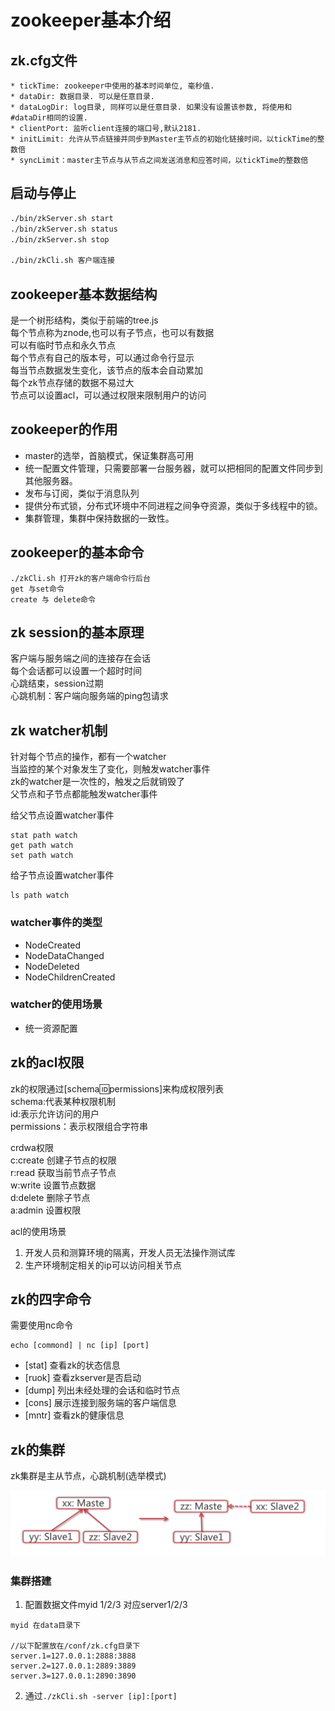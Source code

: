 # zookeeper基本介绍

## zk.cfg文件

```
* tickTime: zookeeper中使用的基本时间单位, 毫秒值.
* dataDir: 数据目录. 可以是任意目录.
* dataLogDir: log目录, 同样可以是任意目录. 如果没有设置该参数, 将使用和#dataDir相同的设置.
* clientPort: 监听client连接的端口号,默认2181.
* initLimit: 允许从节点链接并同步到Master主节点的初始化链接时间，以tickTime的整数倍
* syncLimit：master主节点与从节点之间发送消息和应答时间，以tickTime的整数倍
```

## 启动与停止

```bash
./bin/zkServer.sh start
./bin/zkServer.sh status
./bin/zkServer.sh stop

./bin/zkCli.sh 客户端连接
```

## zookeeper基本数据结构

是一个树形结构，类似于前端的tree.js  
每个节点称为znode,也可以有子节点，也可以有数据  
可以有临时节点和永久节点  
每个节点有自己的版本号，可以通过命令行显示  
每当节点数据发生变化，该节点的版本会自动累加  
每个zk节点存储的数据不易过大  
节点可以设置acl，可以通过权限来限制用户的访问

## zookeeper的作用

* master的选举，首脑模式，保证集群高可用
* 统一配置文件管理，只需要部署一台服务器，就可以把相同的配置文件同步到其他服务器。
* 发布与订阅，类似于消息队列
* 提供分布式锁，分布式环境中不同进程之间争夺资源，类似于多线程中的锁。
* 集群管理，集群中保持数据的一致性。

## zookeeper的基本命令

```
./zkCli.sh 打开zk的客户端命令行后台
get 与set命令
create 与 delete命令
```

## zk session的基本原理

客户端与服务端之间的连接存在会话  
每个会话都可以设置一个超时时间  
心跳结束，session过期  
心跳机制：客户端向服务端的ping包请求

## zk watcher机制

针对每个节点的操作，都有一个watcher  
当监控的某个对象发生了变化，则触发watcher事件  
zk的watcher是一次性的，触发之后就销毁了  
父节点和子节点都能触发watcher事件

给父节点设置watcher事件

```
stat path watch
get path watch
set path watch
```

给子节点设置watcher事件

```
ls path watch
```

### watcher事件的类型

* NodeCreated
* NodeDataChanged
* NodeDeleted
* NodeChildrenCreated

### watcher的使用场景

* 统一资源配置

## zk的acl权限

zk的权限通过\[schema:id:permissions\]来构成权限列表  
schema:代表某种权限机制  
id:表示允许访问的用户  
permissions：表示权限组合字符串

crdwa权限  
c:create 创建子节点的权限  
r:read 获取当前节点子节点  
w:write 设置节点数据  
d:delete 删除子节点  
a:admin 设置权限

acl的使用场景  
1. 开发人员和测算环境的隔离，开发人员无法操作测试库  
2. 生产环境制定相关的ip可以访问相关节点

## zk的四字命令

需要使用nc命令

```
echo [commond] | nc [ip] [port]
```

* \[stat\] 查看zk的状态信息
* \[ruok\] 查看zkserver是否启动
* \[dump\] 列出未经处理的会话和临时节点
* \[cons\] 展示连接到服务端的客户端信息
* \[mntr\] 查看zk的健康信息

## zk的集群

zk集群是主从节点，心跳机制\(选举模式\)

![](/assets/framework/zk1/import.png)

### 集群搭建

1. 配置数据文件myid 1/2/3 对应server1/2/3
```
myid 在data目录下

//以下配置放在/conf/zk.cfg目录下
server.1=127.0.0.1:2888:3888
server.2=127.0.0.1:2889:3889
server.3=127.0.0.1:2890:3890
```

2. 通过```./zkCli.sh -server [ip]:[port]```

